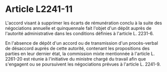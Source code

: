 # Article L2241-11

L'accord visant à supprimer les écarts de rémunération conclu à la suite des négociations annuelle et quinquennale fait l'objet d'un dépôt auprès de l'autorité administrative dans les conditions définies à l'article L. 2231-6.

En l'absence de dépôt d'un accord ou de transmission d'un procès-verbal de désaccord auprès de cette autorité, contenant les propositions des parties en leur dernier état, la commission mixte mentionnée à l'article L. 2261-20 est réunie à l'initiative du ministre chargé du travail afin que s'engagent ou se poursuivent les négociations prévues à l'article L. 2241-9.